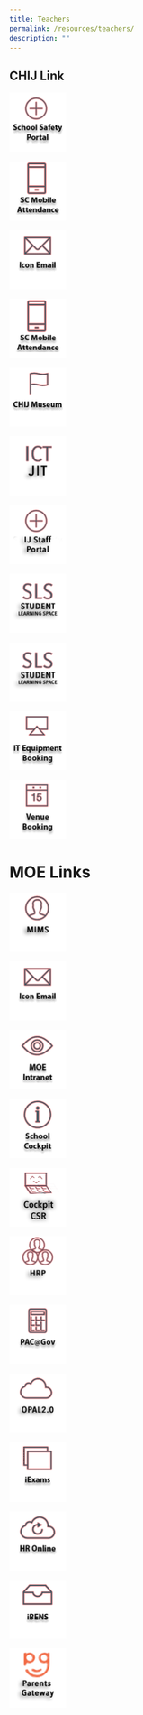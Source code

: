 ```yaml
---
title: Teachers
permalink: /resources/teachers/
description: ""
---
```

## CHIJ Link
<p><a href="https://sites.google.com/a/chijsec.edu.sg/school-safety-portal-1/?pli=1">  
<img style="width:20%" src="/images/IconTr/safetyPortal_ver2.png">  
</a></p>  
  
<p><a href="https://scmobile.moe.edu.sg/login">  
<img style="width:20%" src="/images/IconTr/SCMobileAttendance.png">  
</a></p>

<p><a href="https://workspace.google.com/dashboard"> 
<img style="width:20%" src="/images/IconTr/iconemail_ver2.png">  
</a></p>

<p><a href="https://scmobile.moe.edu.sg/login">  
<img style="width:20%" src="/images/SC%20Mobile%20Attendance%20Icon.png">  
</a></p>


<p><a href="/resources/chij-museum">  
<img style="width:20%" src="/images/CHIJ%20Museum%20Icon.png">  
</a></p>

<p><a href="https://sites.google.com/moe.edu.sg/ictjitpage/home">  
<img style="width:20%" src="/images/JIT.png">  
</a></p>

<p><a href="https://sites.google.com/moe.edu.sg/ij-staff-portal/home">  
<img style="width:20%" src="/images/ij%20staff%20portal.png">  
</a></p>

<p><a href="https://vle.learning.moe.edu.sg/login">  
<img style="width:20%" src="/images/SLS.png">  
</a></p>

<p><a href="https://vle.learning.moe.edu.sg/login">  
<img style="width:20%" src="/images/SLS.png">  
</a></p>


<p><a href="https://forms.gle/vonHJXvTW6a49d9VA">  
<img style="width:20%" src="/images/IT%20Equipment_ver2.png">  
</a></p>

<p><a href="https://rbs.avero-tech.com/login.html">  
<img style="width:20%" src="/images/Venue%20Booking%20Icon.png">  
</a></p>

# MOE Links
<p><a href="https://idp.mims.moe.gov.sg/nidp/saml2/sso">  
<img style="width:20%" src="/images/MIMS.png">  
</a></p>

<p><a href="https://workspace.google.com/dashboard"> 
<img style="width:20%" src="/images/iconemail_ver2.png">  
</a></p>

<p><a href="https://intranet.moe.gov.sg/"> 
<img style="width:20%" src="/images/MOE%20Intranet%20Icon.png">  
</a></p>

<p><a href="https://schoolcockpit.moe.gov.sg/"> 
<img style="width:20%" src="/images/School%20Cockpit%20Icon.png">  
</a></p>

<p><a href="https://schoolcockpit.moe.gov.sg/academic/"> 
<img style="width:20%" src="/images/sccsr.png">  
</a></p>

<p><a href="https://www.hrp.gov.sg/hrp/#/"> 
<img style="width:20%" src="/images/hrp.png">  
</a></p>

<p><a href="https://pacgov.agd.gov.sg/ipac/portal/jsp/login/index1.jsp"> 
<img style="width:20%" src="/images/PAC@Gov%20Icon.png">  
</a></p>

<p><a href="https://idm.opal2.moe.edu.sg/account/login?returnUrl=%2Fconnect%2Fauthorize%2Fcallback%3Fresponse_type%3Dcode%26client_id%3DOpal2WebApp%26state%3DG4oD5k-svMnSLVnAUE_8KSDX-nab7hb3DOYNJGthIHa_H%26redirect_uri%3Dhttps%253A%252F%252Fwww.opal2.moe.edu.sg%252Fapp%252Findex.html%26scope%3Droles%2520profile%2520cxprofile%2520openid%2520cxDomainInternalApi%26code_challenge%3DV6vdoWiCS67jrV-tfW1ZaMpuusgh5pmXubT06peXu_4%26code_challenge_method%3DS256%26nonce%3DG4oD5k-svMnSLVnAUE_8KSDX-nab7hb3DOYNJGthIHa_H"> 
<img style="width:20%" src="/images/opal2.png">  
</a></p>

<p><a href="https://iexams.seab.gov.sg/login"> 
<img style="width:20%" src="/images/iExams%20Icon.png">  
</a></p>

<p><a href="http://intranet.moe.gov.sg/hr_online/"> 
<img style="width:20%" src="/images/HR%20Online%20Icon.png">  
</a></p>

<p><a href="https://ibens.moe.gov.sg/rm/"> 
<img style="width:20%" src="/images/ibens_ver2.png">  
</a></p>

<p><a href="https://pg.moe.edu.sg/"> 
<img style="width:20%" src="/images/PG2.png">  
</a></p>

<p><br />
</p>